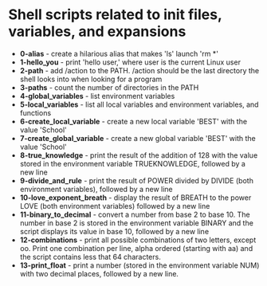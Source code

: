 # Shell scripts related to init files, variables, and expansions

- **0-alias** - create a hilarious alias that makes 'ls' launch 'rm *'
- **1-hello_you** - print 'hello user,' where user is the current Linux user
- **2-path** - add /action to the PATH. /action should be the last directory the shell looks into when looking for a program
- **3-paths** - count the number of directories in the PATH
- **4-global_variables** - list environment variables
- **5-local_variables** - list all local variables and environment variables, and functions
- **6-create_local_variable** - create a new local variable 'BEST' with the value 'School'
- **7-create_global_variable** - create a new global variable 'BEST' with the value 'School'
- **8-true_knowledge** - print the result of the addition of 128 with the value stored in the environment variable TRUEKNOWLEDGE, followed by a new line
- **9-divide_and_rule** - print the result of POWER divided by DIVIDE (both environment variables), followed by a new line
- **10-love_exponent_breath** - display the result of BREATH to the power LOVE (both environment variables) followed by a new line
- **11-binary_to_decimal** - convert a number from base 2 to base 10. The number in base 2 is stored in the environment variable BINARY and the script displays its value in base 10, followed by a new line
- **12-combinations** - print all possible combinations of two letters, except oo. Print one combination per line, alpha ordered (starting with aa) and the script contains less that 64 characters.
- **13-print_float** - print a number (stored in the environment variable NUM) with two decimal places, followed by a new line.

